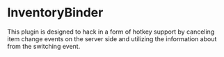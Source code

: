 InventoryBinder
================

This plugin is designed to hack in a form of hotkey support by canceling item change events on the server side and utilizing the information about from the switching event. 
